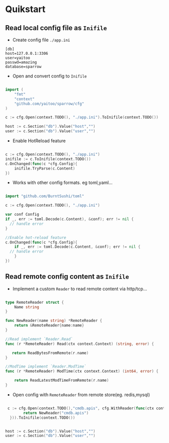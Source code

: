 # Quikstart 

## Read local config file as `Inifile`

- Create config file `./app.ini`

```
[db]
host=127.0.0.1:3306
user=yaitoo
passwd=amazing
database=sparrow
```

- Open and convert config to `Inifile`

```go

import (
    "fmt"
    "context"
    "github.com/yaitoo/sparrow/cfg"
)

c := cfg.Open(context.TODO(), "./app.ini").ToInifile(context.TODO())

host := c.Section("db").Value("host","")
user := c.Section("db").Value("user","")

```

- Enable HotReload feature

```go

c := cfg.Open(context.TODO(), "./app.ini")
inifile := c.ToInifile(context.TODO())
c.OnChanged(func(c *cfg.Config){
    inifile.TryParse(c.Content)
})

```

- Works with other config formats. eg toml,yaml...
  
```go

import "github.com/BurntSushi/toml"

c := cfg.Open(context.TODO(), "./app.ini")

var conf Config
if _, err := toml.Decode(c.Content), &conf); err != nil {
  // handle error
}

//Enable hot-reload feature
c.OnChanged(func(c *cfg.Config){
    if _, err := toml.Decode(c.Content, &conf); err != nil {
  // handle error
    }
})

```

## Read remote config content as `Inifile`

- Implement a custom `Reader` to read remote content via http/tcp...

```go

type RemoteReader struct {
    Name string
}

func NewReader(name string) *RemoteReader {
    return &RemoteReader{name:name}
}

//Read implement `Reader.Read`
func (r *RemoteReader) Read(ctx context.Context) (string, error) {

   return ReadBytesFromRemote(r.name)
}

//ModTime implement `Reader.ModTime`
func (r *RemoteReader) ModTime(ctx context.Context) (int64, error) {

	return ReadLatestModTimeFromRemote(r.name)
}

```

- Open config with `RemoteReader` from remote store(eg. redis,mysql)

```go

 c := cfg.Open(context.TODO(),"cmdb.apis", cfg.WithReader(func(ctx context.Context) cfg.Reader {
		return NewReader("cmdb.apis")
  })).ToInifile(context.TODO())


host := c.Section("db").Value("host","")
user := c.Section("db").Value("user","")

```